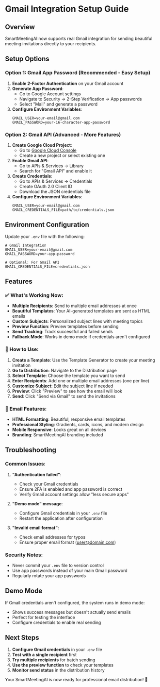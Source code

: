 # Gmail Integration Setup Guide

## Overview
SmartMeetingAI now supports real Gmail integration for sending beautiful meeting invitations directly to your recipients.

## Setup Options

### Option 1: Gmail App Password (Recommended - Easy Setup)

1. **Enable 2-Factor Authentication** on your Gmail account
2. **Generate App Password**:
   - Go to Google Account settings
   - Navigate to Security → 2-Step Verification → App passwords
   - Select "Mail" and generate a password
3. **Configure Environment Variables**:
   ```env
   GMAIL_USER=your-email@gmail.com
   GMAIL_PASSWORD=your-16-character-app-password
   ```

### Option 2: Gmail API (Advanced - More Features)

1. **Create Google Cloud Project**:
   - Go to [Google Cloud Console](https://console.cloud.google.com/)
   - Create a new project or select existing one
2. **Enable Gmail API**:
   - Go to APIs & Services → Library
   - Search for "Gmail API" and enable it
3. **Create Credentials**:
   - Go to APIs & Services → Credentials
   - Create OAuth 2.0 Client ID
   - Download the JSON credentials file
4. **Configure Environment Variables**:
   ```env
   GMAIL_USER=your-email@gmail.com
   GMAIL_CREDENTIALS_FILE=path/to/credentials.json
   ```

## Environment Configuration

Update your `.env` file with the following:

```env
# Gmail Integration
GMAIL_USER=your-email@gmail.com
GMAIL_PASSWORD=your-app-password

# Optional: For Gmail API
GMAIL_CREDENTIALS_FILE=credentials.json
```

## Features

### ✅ What's Working Now:
- **Multiple Recipients**: Send to multiple email addresses at once
- **Beautiful Templates**: Your AI-generated templates are sent as HTML emails
- **Custom Subjects**: Personalized subject lines with meeting topics
- **Preview Function**: Preview templates before sending
- **Send Tracking**: Track successful and failed sends
- **Fallback Mode**: Works in demo mode if credentials aren't configured

### 🎯 How to Use:

1. **Create a Template**: Use the Template Generator to create your meeting invitation
2. **Go to Distribution**: Navigate to the Distribution page
3. **Select Template**: Choose the template you want to send
4. **Enter Recipients**: Add one or multiple email addresses (one per line)
5. **Customize Subject**: Edit the subject line if needed
6. **Preview**: Click "Preview" to see how the email will look
7. **Send**: Click "Send via Gmail" to send the invitations

### 📧 Email Features:
- **HTML Formatting**: Beautiful, responsive email templates
- **Professional Styling**: Gradients, cards, icons, and modern design
- **Mobile Responsive**: Looks great on all devices
- **Branding**: SmartMeetingAI branding included

## Troubleshooting

### Common Issues:

1. **"Authentication failed"**:
   - Check your Gmail credentials
   - Ensure 2FA is enabled and app password is correct
   - Verify Gmail account settings allow "less secure apps"

2. **"Demo mode" message**:
   - Configure Gmail credentials in your `.env` file
   - Restart the application after configuration

3. **"Invalid email format"**:
   - Check email addresses for typos
   - Ensure proper email format (user@domain.com)

### Security Notes:
- Never commit your `.env` file to version control
- Use app passwords instead of your main Gmail password
- Regularly rotate your app passwords

## Demo Mode

If Gmail credentials aren't configured, the system runs in demo mode:
- Shows success messages but doesn't actually send emails
- Perfect for testing the interface
- Configure credentials to enable real sending

## Next Steps

1. **Configure Gmail credentials** in your `.env` file
2. **Test with a single recipient** first
3. **Try multiple recipients** for batch sending
4. **Use the preview function** to check your templates
5. **Monitor send status** in the distribution history

Your SmartMeetingAI is now ready for professional email distribution! 🎉 